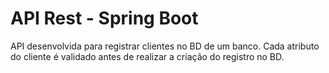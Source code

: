 # API Rest - Spring Boot

API desenvolvida para registrar clientes no BD de um banco.
Cada atributo do cliente é validado antes de realizar a criação do registro no BD.
